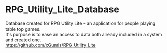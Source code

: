 # RPG_Utility_Lite_Database
Database created for RPG Utility Lite - an application for people playing table top games.  
It's purpose is to ease an access to data both already included in a system and created one.  
https://github.com/xGumis/RPG_Utility_Lite

